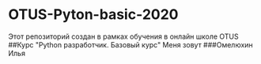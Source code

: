 # OTUS-Pyton-basic-2020
Этот репозиторий создан в рамках обучения в онлайн школе OTUS
##Курс "Python разработчик. Базовый курс"
Меня зовут 
###Омелюхин Илья
